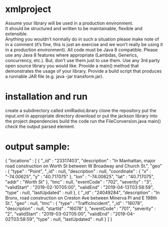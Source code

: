 # xmlproject
Assume your library will be used in a production environment.  
It should be structured and written to be maintainable, flexible and extensible.  
Anything you wouldn’t normally do in such a situation please make note of in a comment 
(it’s fine, this is just an exercise and we won’t really be using it in a production environment). 
All code must be Java 8 compatible.  Please use any Java 8 features where appropriate (Lambdas, Generics, concurrency, etc.). 
But, don’t use them just to use them. 
Use any 3rd party open source library you would like. 
Provide a main() method that demonstrates the usage of your library. 
Provide a build script that produces a runnable JAR file (e.g. java -jar transform.jar). 

# installation and run
create a subdirectory called xmlRadioLibrary
clone the repository
put the input.xml in appropriate directory
download or put the jackson library into the project dependencies
build the code
run the FileConversion.java main()
check the output parsed element.

# output sample:
{
  "locations" : [ {
    "_id" : "23317403",
    "description" : "In Manhattan, major road construction on Worth St between W Broadway and Church St.",
    "geo" : {
      "type" : "Point",
      "_id" : null,
      "description" : null,
      "coordinate" : {
        "x" : "-74.00625",
        "y" : "40.717075"
      },
      "lon" : "-74.00625",
      "lat" : "40.717075",
      "addr" : "Worth St"
    },
    "tmc" : null,
    "eventCode" : "702",
    "severity" : "3",
    "validStart" : "2019-02-10T05:00",
    "validEnd" : "2019-04-13T03:58:59",
    "type" : null,
    "lastUpdated" : null
  }, {
    "_id" : "24049284",
    "description" : "In Bronx, road construction on Creston Ave between Minerva Pl and E 198th St.",
    "geo" : null,
    "tmc" : {
      "type" : "TrafficIncident",
      "_id" : "16078",
      "description" : null,
      "startId" : "16078"
    },
    "eventCode" : "701",
    "severity" : "2",
    "validStart" : "2019-03-02T05:00",
    "validEnd" : "2019-04-02T03:58:59",
    "type" : null,
    "lastUpdated" : null
  } ]
}
